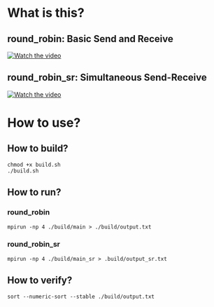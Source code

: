 # What is this?

## round_robin: Basic Send and Receive

[![Watch the video](https://img.youtube.com/vi/c0C9mQaxsD4/hqdefault.jpg)](https://youtu.be/c0C9mQaxsD4)

## round_robin_sr: Simultaneous Send-Receive

[![Watch the video](https://img.youtube.com/vi/q9OfXis50Rg/hqdefault.jpg)](https://www.youtu.be/q9OfXis50Rg)

# How to use?

## How to build?

```
chmod +x build.sh
./build.sh
```

## How to run?

### round_robin

```
mpirun -np 4 ./build/main > ./build/output.txt
```

### round_robin_sr

```
mpirun -np 4 ./build/main_sr > .build/output_sr.txt
```

## How to verify?

```
sort --numeric-sort --stable ./build/output.txt
```